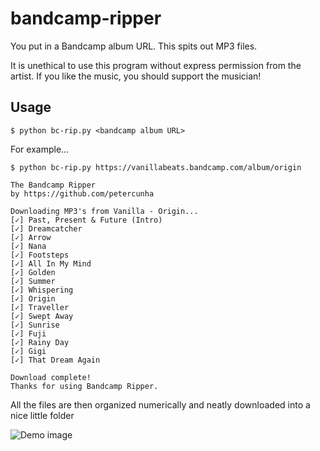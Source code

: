 # bandcamp-ripper
You put in a Bandcamp album URL. This spits out MP3 files. 

It is unethical to use this program without express permission from the artist. If you like the music, you should support the musician!

## Usage
`$ python bc-rip.py <bandcamp album URL>`

For example...

```
$ python bc-rip.py https://vanillabeats.bandcamp.com/album/origin

The Bandcamp Ripper
by https://github.com/petercunha

Downloading MP3's from Vanilla - Origin...
[✓] Past, Present & Future (Intro)
[✓] Dreamcatcher
[✓] Arrow
[✓] Nana
[✓] Footsteps
[✓] All In My Mind
[✓] Golden
[✓] Summer
[✓] Whispering
[✓] Origin
[✓] Traveller
[✓] Swept Away
[✓] Sunrise
[✓] Fuji
[✓] Rainy Day
[✓] Gigi
[✓] That Dream Again

Download complete!
Thanks for using Bandcamp Ripper.
```


All the files are then organized numerically and neatly downloaded into a nice little folder

![Demo image](https://i.imgur.com/xr96ogT.png)
